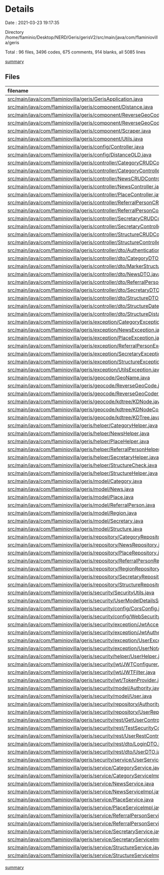 # Details

Date : 2021-03-23 19:17:35

Directory /home/flaminio/Desktop/NERD/Geris/gerisV2/src/main/java/com/flaminiovilla/geris

Total : 96 files,  3496 codes, 675 comments, 914 blanks, all 5085 lines

[summary](results.md)

## Files
| filename | language | code | comment | blank | total |
| :--- | :--- | ---: | ---: | ---: | ---: |
| [src/main/java/com/flaminiovilla/geris/GerisApplication.java](/src/main/java/com/flaminiovilla/geris/GerisApplication.java) | Java | 9 | 0 | 6 | 15 |
| [src/main/java/com/flaminiovilla/geris/component/Distance.java](/src/main/java/com/flaminiovilla/geris/component/Distance.java) | Java | 37 | 0 | 13 | 50 |
| [src/main/java/com/flaminiovilla/geris/component/ReverseGeoCoderUtil.java](/src/main/java/com/flaminiovilla/geris/component/ReverseGeoCoderUtil.java) | Java | 44 | 2 | 15 | 61 |
| [src/main/java/com/flaminiovilla/geris/component/ReverseGeoCoderUtilOLD.java](/src/main/java/com/flaminiovilla/geris/component/ReverseGeoCoderUtilOLD.java) | Java | 43 | 2 | 14 | 59 |
| [src/main/java/com/flaminiovilla/geris/component/Scraper.java](/src/main/java/com/flaminiovilla/geris/component/Scraper.java) | Java | 69 | 1 | 18 | 88 |
| [src/main/java/com/flaminiovilla/geris/component/Utils.java](/src/main/java/com/flaminiovilla/geris/component/Utils.java) | Java | 21 | 0 | 7 | 28 |
| [src/main/java/com/flaminiovilla/geris/config/Controller.java](/src/main/java/com/flaminiovilla/geris/config/Controller.java) | Java | 114 | 84 | 31 | 229 |
| [src/main/java/com/flaminiovilla/geris/config/DistanceOLD.java](/src/main/java/com/flaminiovilla/geris/config/DistanceOLD.java) | Java | 32 | 0 | 13 | 45 |
| [src/main/java/com/flaminiovilla/geris/controller/CategoryCRUDController.java](/src/main/java/com/flaminiovilla/geris/controller/CategoryCRUDController.java) | Java | 36 | 36 | 11 | 83 |
| [src/main/java/com/flaminiovilla/geris/controller/CategoryController.java](/src/main/java/com/flaminiovilla/geris/controller/CategoryController.java) | Java | 18 | 5 | 6 | 29 |
| [src/main/java/com/flaminiovilla/geris/controller/NewsCRUDController.java](/src/main/java/com/flaminiovilla/geris/controller/NewsCRUDController.java) | Java | 29 | 35 | 11 | 75 |
| [src/main/java/com/flaminiovilla/geris/controller/NewsController.java](/src/main/java/com/flaminiovilla/geris/controller/NewsController.java) | Java | 27 | 18 | 11 | 56 |
| [src/main/java/com/flaminiovilla/geris/controller/PlaceController.java](/src/main/java/com/flaminiovilla/geris/controller/PlaceController.java) | Java | 21 | 9 | 10 | 40 |
| [src/main/java/com/flaminiovilla/geris/controller/ReferralPersonCRUDController.java](/src/main/java/com/flaminiovilla/geris/controller/ReferralPersonCRUDController.java) | Java | 58 | 46 | 16 | 120 |
| [src/main/java/com/flaminiovilla/geris/controller/ReferralPersonController.java](/src/main/java/com/flaminiovilla/geris/controller/ReferralPersonController.java) | Java | 18 | 0 | 7 | 25 |
| [src/main/java/com/flaminiovilla/geris/controller/SecretaryCRUDController.java](/src/main/java/com/flaminiovilla/geris/controller/SecretaryCRUDController.java) | Java | 60 | 39 | 17 | 116 |
| [src/main/java/com/flaminiovilla/geris/controller/SecretaryController.java](/src/main/java/com/flaminiovilla/geris/controller/SecretaryController.java) | Java | 18 | 0 | 6 | 24 |
| [src/main/java/com/flaminiovilla/geris/controller/StructureCRUDController.java](/src/main/java/com/flaminiovilla/geris/controller/StructureCRUDController.java) | Java | 46 | 49 | 15 | 110 |
| [src/main/java/com/flaminiovilla/geris/controller/StructureController.java](/src/main/java/com/flaminiovilla/geris/controller/StructureController.java) | Java | 53 | 71 | 14 | 138 |
| [src/main/java/com/flaminiovilla/geris/controller/dto/AuthenticationResponseDTO.java](/src/main/java/com/flaminiovilla/geris/controller/dto/AuthenticationResponseDTO.java) | Java | 16 | 0 | 4 | 20 |
| [src/main/java/com/flaminiovilla/geris/controller/dto/CategoryDTO.java](/src/main/java/com/flaminiovilla/geris/controller/dto/CategoryDTO.java) | Java | 23 | 1 | 5 | 29 |
| [src/main/java/com/flaminiovilla/geris/controller/dto/MarkerStructureDTO.java](/src/main/java/com/flaminiovilla/geris/controller/dto/MarkerStructureDTO.java) | Java | 16 | 1 | 3 | 20 |
| [src/main/java/com/flaminiovilla/geris/controller/dto/NewsDTO.java](/src/main/java/com/flaminiovilla/geris/controller/dto/NewsDTO.java) | Java | 38 | 0 | 7 | 45 |
| [src/main/java/com/flaminiovilla/geris/controller/dto/ReferralPersonDTO.java](/src/main/java/com/flaminiovilla/geris/controller/dto/ReferralPersonDTO.java) | Java | 15 | 0 | 3 | 18 |
| [src/main/java/com/flaminiovilla/geris/controller/dto/SecretaryDTO.java](/src/main/java/com/flaminiovilla/geris/controller/dto/SecretaryDTO.java) | Java | 15 | 0 | 4 | 19 |
| [src/main/java/com/flaminiovilla/geris/controller/dto/StructureDTO.java](/src/main/java/com/flaminiovilla/geris/controller/dto/StructureDTO.java) | Java | 28 | 0 | 6 | 34 |
| [src/main/java/com/flaminiovilla/geris/controller/dto/StructureDateDTO.java](/src/main/java/com/flaminiovilla/geris/controller/dto/StructureDateDTO.java) | Java | 58 | 2 | 9 | 69 |
| [src/main/java/com/flaminiovilla/geris/controller/dto/StructureDistanceDTO.java](/src/main/java/com/flaminiovilla/geris/controller/dto/StructureDistanceDTO.java) | Java | 48 | 2 | 4 | 54 |
| [src/main/java/com/flaminiovilla/geris/exception/CategoryException.java](/src/main/java/com/flaminiovilla/geris/exception/CategoryException.java) | Java | 12 | 0 | 4 | 16 |
| [src/main/java/com/flaminiovilla/geris/exception/NewsException.java](/src/main/java/com/flaminiovilla/geris/exception/NewsException.java) | Java | 11 | 0 | 4 | 15 |
| [src/main/java/com/flaminiovilla/geris/exception/PlaceException.java](/src/main/java/com/flaminiovilla/geris/exception/PlaceException.java) | Java | 3 | 0 | 2 | 5 |
| [src/main/java/com/flaminiovilla/geris/exception/ReferralPersonException.java](/src/main/java/com/flaminiovilla/geris/exception/ReferralPersonException.java) | Java | 14 | 0 | 4 | 18 |
| [src/main/java/com/flaminiovilla/geris/exception/SecretaryException.java](/src/main/java/com/flaminiovilla/geris/exception/SecretaryException.java) | Java | 13 | 0 | 3 | 16 |
| [src/main/java/com/flaminiovilla/geris/exception/StructureException.java](/src/main/java/com/flaminiovilla/geris/exception/StructureException.java) | Java | 18 | 0 | 4 | 22 |
| [src/main/java/com/flaminiovilla/geris/exception/UtilsException.java](/src/main/java/com/flaminiovilla/geris/exception/UtilsException.java) | Java | 9 | 0 | 2 | 11 |
| [src/main/java/com/flaminiovilla/geris/geocode/GeoName.java](/com/flaminiovilla/geris/component/geocode/GeoName.java) | Java | 68 | 6 | 15 | 89 |
| [src/main/java/com/flaminiovilla/geris/geocode/ReverseGeoCode.java](/com/flaminiovilla/geris/component/geocode/ReverseGeoCode.java) | Java | 22 | 2 | 11 | 35 |
| [src/main/java/com/flaminiovilla/geris/geocode/ReverseGeoCoderExecute.java](/com/flaminiovilla/geris/component/geocode/ReverseGeoCoderExecute.java) | Java | 19 | 0 | 5 | 24 |
| [src/main/java/com/flaminiovilla/geris/geocode/kdtree/KDNode.java](/com/flaminiovilla/geris/component/geocode/kdtree/KDNode.java) | Java | 11 | 0 | 3 | 14 |
| [src/main/java/com/flaminiovilla/geris/geocode/kdtree/KDNodeComparator.java](/com/flaminiovilla/geris/component/geocode/kdtree/KDNodeComparator.java) | Java | 7 | 3 | 7 | 17 |
| [src/main/java/com/flaminiovilla/geris/geocode/kdtree/KDTree.java](/com/flaminiovilla/geris/component/geocode/kdtree/KDTree.java) | Java | 39 | 10 | 8 | 57 |
| [src/main/java/com/flaminiovilla/geris/helper/CategoryHelper.java](/src/main/java/com/flaminiovilla/geris/helper/CategoryHelper.java) | Java | 56 | 1 | 15 | 72 |
| [src/main/java/com/flaminiovilla/geris/helper/NewsHelper.java](/src/main/java/com/flaminiovilla/geris/helper/NewsHelper.java) | Java | 71 | 1 | 16 | 88 |
| [src/main/java/com/flaminiovilla/geris/helper/PlaceHelper.java](/src/main/java/com/flaminiovilla/geris/helper/PlaceHelper.java) | Java | 29 | 0 | 9 | 38 |
| [src/main/java/com/flaminiovilla/geris/helper/ReferralPersonHelper.java](/src/main/java/com/flaminiovilla/geris/helper/ReferralPersonHelper.java) | Java | 119 | 6 | 23 | 148 |
| [src/main/java/com/flaminiovilla/geris/helper/SecretaryHelper.java](/src/main/java/com/flaminiovilla/geris/helper/SecretaryHelper.java) | Java | 108 | 4 | 14 | 126 |
| [src/main/java/com/flaminiovilla/geris/helper/StructureCheck.java](/src/main/java/com/flaminiovilla/geris/helper/StructureCheck.java) | Java | 76 | 0 | 13 | 89 |
| [src/main/java/com/flaminiovilla/geris/helper/StructureHelper.java](/src/main/java/com/flaminiovilla/geris/helper/StructureHelper.java) | Java | 267 | 4 | 57 | 328 |
| [src/main/java/com/flaminiovilla/geris/model/Category.java](/src/main/java/com/flaminiovilla/geris/model/Category.java) | Java | 23 | 0 | 5 | 28 |
| [src/main/java/com/flaminiovilla/geris/model/News.java](/src/main/java/com/flaminiovilla/geris/model/News.java) | Java | 34 | 0 | 10 | 44 |
| [src/main/java/com/flaminiovilla/geris/model/Place.java](/src/main/java/com/flaminiovilla/geris/model/Place.java) | Java | 21 | 0 | 5 | 26 |
| [src/main/java/com/flaminiovilla/geris/model/ReferralPerson.java](/src/main/java/com/flaminiovilla/geris/model/ReferralPerson.java) | Java | 29 | 0 | 7 | 36 |
| [src/main/java/com/flaminiovilla/geris/model/Region.java](/src/main/java/com/flaminiovilla/geris/model/Region.java) | Java | 20 | 0 | 4 | 24 |
| [src/main/java/com/flaminiovilla/geris/model/Secretary.java](/src/main/java/com/flaminiovilla/geris/model/Secretary.java) | Java | 26 | 0 | 3 | 29 |
| [src/main/java/com/flaminiovilla/geris/model/Structure.java](/src/main/java/com/flaminiovilla/geris/model/Structure.java) | Java | 51 | 7 | 14 | 72 |
| [src/main/java/com/flaminiovilla/geris/repository/CategoryRepository.java](/src/main/java/com/flaminiovilla/geris/repository/CategoryRepository.java) | Java | 10 | 0 | 6 | 16 |
| [src/main/java/com/flaminiovilla/geris/repository/NewsRepository.java](/src/main/java/com/flaminiovilla/geris/repository/NewsRepository.java) | Java | 13 | 0 | 5 | 18 |
| [src/main/java/com/flaminiovilla/geris/repository/PlaceRepository.java](/src/main/java/com/flaminiovilla/geris/repository/PlaceRepository.java) | Java | 9 | 0 | 3 | 12 |
| [src/main/java/com/flaminiovilla/geris/repository/ReferralPersonRepository.java](/src/main/java/com/flaminiovilla/geris/repository/ReferralPersonRepository.java) | Java | 14 | 0 | 7 | 21 |
| [src/main/java/com/flaminiovilla/geris/repository/RegionRepository.java](/src/main/java/com/flaminiovilla/geris/repository/RegionRepository.java) | Java | 7 | 0 | 3 | 10 |
| [src/main/java/com/flaminiovilla/geris/repository/SecretaryRepository.java](/src/main/java/com/flaminiovilla/geris/repository/SecretaryRepository.java) | Java | 11 | 0 | 6 | 17 |
| [src/main/java/com/flaminiovilla/geris/repository/StructureRepository.java](/src/main/java/com/flaminiovilla/geris/repository/StructureRepository.java) | Java | 25 | 1 | 10 | 36 |
| [src/main/java/com/flaminiovilla/geris/security/SecurityUtils.java](/src/main/java/com/flaminiovilla/geris/security/SecurityUtils.java) | Java | 28 | 5 | 11 | 44 |
| [src/main/java/com/flaminiovilla/geris/security/UserModelDetailsService.java](/src/main/java/com/flaminiovilla/geris/security/UserModelDetailsService.java) | Java | 50 | 3 | 12 | 65 |
| [src/main/java/com/flaminiovilla/geris/security/config/CorsConfig.java](/src/main/java/com/flaminiovilla/geris/security/config/CorsConfig.java) | Java | 18 | 9 | 4 | 31 |
| [src/main/java/com/flaminiovilla/geris/security/config/WebSecurityConfig.java](/src/main/java/com/flaminiovilla/geris/security/config/WebSecurityConfig.java) | Java | 51 | 75 | 9 | 135 |
| [src/main/java/com/flaminiovilla/geris/security/exception/JwtAccessDeniedHandler.java](/src/main/java/com/flaminiovilla/geris/security/exception/JwtAccessDeniedHandler.java) | Java | 14 | 3 | 5 | 22 |
| [src/main/java/com/flaminiovilla/geris/security/exception/JwtAuthenticationEntryPoint.java](/src/main/java/com/flaminiovilla/geris/security/exception/JwtAuthenticationEntryPoint.java) | Java | 16 | 3 | 5 | 24 |
| [src/main/java/com/flaminiovilla/geris/security/exception/UserException.java](/src/main/java/com/flaminiovilla/geris/security/exception/UserException.java) | Java | 14 | 0 | 4 | 18 |
| [src/main/java/com/flaminiovilla/geris/security/exception/UserNotActivatedException.java](/src/main/java/com/flaminiovilla/geris/security/exception/UserNotActivatedException.java) | Java | 8 | 3 | 5 | 16 |
| [src/main/java/com/flaminiovilla/geris/security/helper/UserHelper.java](/src/main/java/com/flaminiovilla/geris/security/helper/UserHelper.java) | Java | 149 | 6 | 39 | 194 |
| [src/main/java/com/flaminiovilla/geris/security/jwt/JWTConfigurer.java](/src/main/java/com/flaminiovilla/geris/security/jwt/JWTConfigurer.java) | Java | 16 | 3 | 6 | 25 |
| [src/main/java/com/flaminiovilla/geris/security/jwt/JWTFilter.java](/src/main/java/com/flaminiovilla/geris/security/jwt/JWTFilter.java) | Java | 43 | 8 | 12 | 63 |
| [src/main/java/com/flaminiovilla/geris/security/jwt/TokenProvider.java](/src/main/java/com/flaminiovilla/geris/security/jwt/TokenProvider.java) | Java | 90 | 14 | 16 | 120 |
| [src/main/java/com/flaminiovilla/geris/security/model/Authority.java](/src/main/java/com/flaminiovilla/geris/security/model/Authority.java) | Java | 34 | 0 | 8 | 42 |
| [src/main/java/com/flaminiovilla/geris/security/model/User.java](/src/main/java/com/flaminiovilla/geris/security/model/User.java) | Java | 69 | 0 | 17 | 86 |
| [src/main/java/com/flaminiovilla/geris/security/repository/AuthorityRepository.java](/src/main/java/com/flaminiovilla/geris/security/repository/AuthorityRepository.java) | Java | 10 | 3 | 3 | 16 |
| [src/main/java/com/flaminiovilla/geris/security/repository/UserRepository.java](/src/main/java/com/flaminiovilla/geris/security/repository/UserRepository.java) | Java | 15 | 0 | 6 | 21 |
| [src/main/java/com/flaminiovilla/geris/security/rest/GetUserController.java](/src/main/java/com/flaminiovilla/geris/security/rest/GetUserController.java) | Java | 19 | 0 | 6 | 25 |
| [src/main/java/com/flaminiovilla/geris/security/rest/TestSecurityController.java](/src/main/java/com/flaminiovilla/geris/security/rest/TestSecurityController.java) | Java | 25 | 0 | 5 | 30 |
| [src/main/java/com/flaminiovilla/geris/security/rest/UserRestController.java](/src/main/java/com/flaminiovilla/geris/security/rest/UserRestController.java) | Java | 57 | 48 | 15 | 120 |
| [src/main/java/com/flaminiovilla/geris/security/rest/dto/LoginDTO.java](/src/main/java/com/flaminiovilla/geris/security/rest/dto/LoginDTO.java) | Java | 15 | 3 | 8 | 26 |
| [src/main/java/com/flaminiovilla/geris/security/rest/dto/UserDTO.java](/src/main/java/com/flaminiovilla/geris/security/rest/dto/UserDTO.java) | Java | 13 | 0 | 3 | 16 |
| [src/main/java/com/flaminiovilla/geris/security/service/UserService.java](/src/main/java/com/flaminiovilla/geris/security/service/UserService.java) | Java | 19 | 0 | 8 | 27 |
| [src/main/java/com/flaminiovilla/geris/service/CategoryService.java](/src/main/java/com/flaminiovilla/geris/service/CategoryService.java) | Java | 13 | 0 | 4 | 17 |
| [src/main/java/com/flaminiovilla/geris/service/CategoryServiceImpl.java](/src/main/java/com/flaminiovilla/geris/service/CategoryServiceImpl.java) | Java | 46 | 6 | 13 | 65 |
| [src/main/java/com/flaminiovilla/geris/service/NewsService.java](/src/main/java/com/flaminiovilla/geris/service/NewsService.java) | Java | 14 | 0 | 4 | 18 |
| [src/main/java/com/flaminiovilla/geris/service/NewsServiceImpl.java](/src/main/java/com/flaminiovilla/geris/service/NewsServiceImpl.java) | Java | 66 | 0 | 14 | 80 |
| [src/main/java/com/flaminiovilla/geris/service/PlaceService.java](/src/main/java/com/flaminiovilla/geris/service/PlaceService.java) | Java | 8 | 0 | 4 | 12 |
| [src/main/java/com/flaminiovilla/geris/service/PlaceServiceImpl.java](/src/main/java/com/flaminiovilla/geris/service/PlaceServiceImpl.java) | Java | 25 | 0 | 8 | 33 |
| [src/main/java/com/flaminiovilla/geris/service/ReferralPersonService.java](/src/main/java/com/flaminiovilla/geris/service/ReferralPersonService.java) | Java | 14 | 0 | 4 | 18 |
| [src/main/java/com/flaminiovilla/geris/service/ReferralPersonServiceImpl.java](/src/main/java/com/flaminiovilla/geris/service/ReferralPersonServiceImpl.java) | Java | 58 | 4 | 15 | 77 |
| [src/main/java/com/flaminiovilla/geris/service/SecretaryService.java](/src/main/java/com/flaminiovilla/geris/service/SecretaryService.java) | Java | 14 | 0 | 4 | 18 |
| [src/main/java/com/flaminiovilla/geris/service/SecretaryServiceImpl.java](/src/main/java/com/flaminiovilla/geris/service/SecretaryServiceImpl.java) | Java | 53 | 2 | 13 | 68 |
| [src/main/java/com/flaminiovilla/geris/service/StructureService.java](/src/main/java/com/flaminiovilla/geris/service/StructureService.java) | Java | 21 | 1 | 4 | 26 |
| [src/main/java/com/flaminiovilla/geris/service/StructureServiceImpl.java](/src/main/java/com/flaminiovilla/geris/service/StructureServiceImpl.java) | Java | 116 | 28 | 27 | 171 |

[summary](results.md)